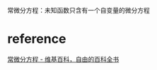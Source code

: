 
常微分方程：未知函数只含有一个自变量的微分方程

# reference
[常微分方程 - 维基百科，自由的百科全书](https://zh.wikipedia.org/zh-hans/%E5%B8%B8%E5%BE%AE%E5%88%86%E6%96%B9%E7%A8%8B)
